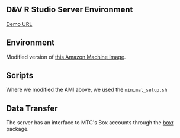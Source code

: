 ## D&V R Studio Server Environment

[Demo URL](http://ec2-34-214-74-186.us-west-2.compute.amazonaws.com/)

## Environment

Modified version of [this Amazon Machine Image](http://www.louisaslett.com/RStudio_AMI/).

## Scripts 

Where we modified the AMI above, we used the `minimal_setup.sh` 

## Data Transfer

The server has an interface to MTC's Box accounts through the [boxr](https://github.com/brendan-r/boxr) package. 

